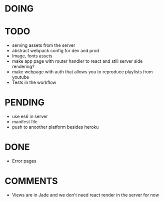 # DOING

# TODO
  - serving assets from the server
  - abstract webpack config for dev and prod
  - Image, fonts assets 
  - make app page with router handler to react and still server side rendering?
  - make webpage with auth that allows you to reproduce playlists from youtube
  - Tests in the workflow

# PENDING 
  - use es6 in server
  - manifest file
  - push to anoother platform besides heroku

# DONE
  - Error pages

# COMMENTS
  - Views are in Jade and we don't need react render in the server for now